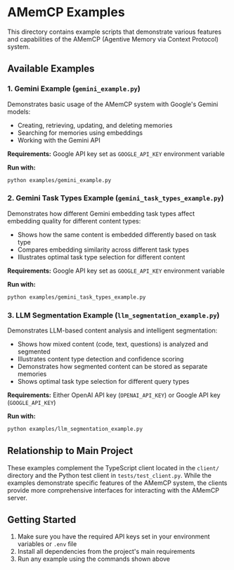 # AMemCP Examples

This directory contains example scripts that demonstrate various features and capabilities of the AMemCP (Agentive Memory via Context Protocol) system.

## Available Examples

### 1. Gemini Example (`gemini_example.py`)

Demonstrates basic usage of the AMemCP system with Google's Gemini models:

- Creating, retrieving, updating, and deleting memories
- Searching for memories using embeddings
- Working with the Gemini API

**Requirements:** Google API key set as `GOOGLE_API_KEY` environment variable

**Run with:**

```bash
python examples/gemini_example.py
```

### 2. Gemini Task Types Example (`gemini_task_types_example.py`)

Demonstrates how different Gemini embedding task types affect embedding quality for different content types:

- Shows how the same content is embedded differently based on task type
- Compares embedding similarity across different task types
- Illustrates optimal task type selection for different content

**Requirements:** Google API key set as `GOOGLE_API_KEY` environment variable

**Run with:**

```bash
python examples/gemini_task_types_example.py
```

### 3. LLM Segmentation Example (`llm_segmentation_example.py`)

Demonstrates LLM-based content analysis and intelligent segmentation:

- Shows how mixed content (code, text, questions) is analyzed and segmented
- Illustrates content type detection and confidence scoring
- Demonstrates how segmented content can be stored as separate memories
- Shows optimal task type selection for different query types

**Requirements:** Either OpenAI API key (`OPENAI_API_KEY`) or Google API key (`GOOGLE_API_KEY`)

**Run with:**

```bash
python examples/llm_segmentation_example.py
```

## Relationship to Main Project

These examples complement the TypeScript client located in the `client/` directory and the Python test client in `tests/test_client.py`. While the examples demonstrate specific features of the AMemCP system, the clients provide more comprehensive interfaces for interacting with the AMemCP server.

## Getting Started

1. Make sure you have the required API keys set in your environment variables or `.env` file
2. Install all dependencies from the project's main requirements
3. Run any example using the commands shown above
